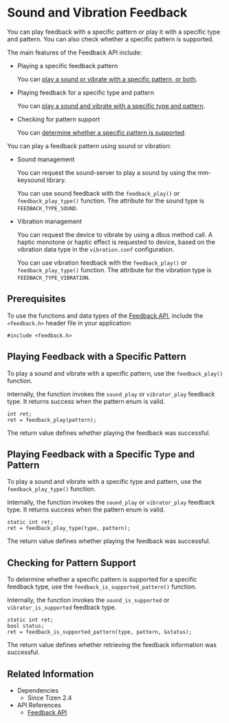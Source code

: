 # Sound and Vibration Feedback


You can play feedback with a specific pattern or play it with a specific type and pattern. You can also check whether a specific pattern is supported.

The main features of the Feedback API include:

- Playing a specific feedback pattern

  You can [play a sound or vibrate with a specific pattern, or both](#play).

- Playing feedback for a specific type and pattern

  You can [play a sound and vibrate with a specific type and pattern](#playtype).

- Checking for pattern support

  You can [determine whether a specific pattern is supported](#support).

You can play a feedback pattern using sound or vibration:

- Sound management

  You can request the sound-server to play a sound by using the mm-keysound library.

  You can use sound feedback with the `feedback_play()` or `feedback_play_type()` function. The attribute for the sound type is `FEEDBACK_TYPE_SOUND`.

- Vibration management

  You can request the device to vibrate by using a dbus method call. A haptic monotone or haptic effect is requested to device, based on the vibration data type in the `vibration.conf` configuration.

  You can use vibration feedback with the `feedback_play()` or `feedback_play_type()` function. The attribute for the vibration type is `FEEDBACK_TYPE_VIBRATION`.

## Prerequisites

To use the functions and data types of the [Feedback API](../../api/common/latest/group__CAPI__SYSTEM__FEEDBACK__MODULE.html), include the `<feedback.h>` header file in your application:

```
#include <feedback.h>
```

<a name="play"></a>
## Playing Feedback with a Specific Pattern

To play a sound and vibrate with a specific pattern, use the `feedback_play()` function.

Internally, the function invokes the `sound_play` or `vibrator_play` feedback type. It returns success when the pattern enum is valid.

```
int ret;
ret = feedback_play(pattern);
```

The return value defines whether playing the feedback was successful.

<a name="playtype"></a>
## Playing Feedback with a Specific Type and Pattern

To play a sound and vibrate with a specific type and pattern, use the `feedback_play_type()` function.

Internally, the function invokes the `sound_play` or `vibrator_play` feedback type. It returns success when the pattern enum is valid.

```
static int ret;
ret = feedback_play_type(type, pattern);
```

The return value defines whether playing the feedback was successful.

<a name="support"></a>
## Checking for Pattern Support

To determine whether a specific pattern is supported for a specific feedback type, use the `feedback_is_supported_pattern()` function.

Internally, the function invokes the `sound_is_supported` or `vibrator_is_supported` feedback type.

```
static int ret;
bool status;
ret = feedback_is_supported_pattern(type, pattern, &status);
```

The return value defines whether retrieving the feedback information was successful.

## Related Information
- Dependencies
  - Since Tizen 2.4
- API References
  - [Feedback API](../../api/common/latest/group__CAPI__SYSTEM__FEEDBACK__MODULE.html)
